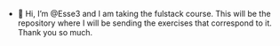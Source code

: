 - 👋 Hi, I’m @Esse3 and I am taking the fulstack course. This will be the repository where I will be sending the exercises that correspond to it. Thank you so much.


